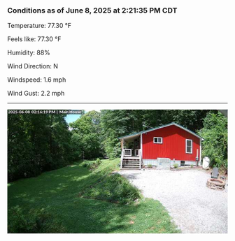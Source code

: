 ### Conditions as of June 8, 2025 at 2:21:35 PM CDT 

Temperature: 77.30 &deg;F

Feels like: 77.30 &deg;F

Humidity: 88%

Wind Direction: N

Windspeed: 1.6 mph

Wind Gust: 2.2 mph

---

<img src="./images/latest.jpeg"/>

